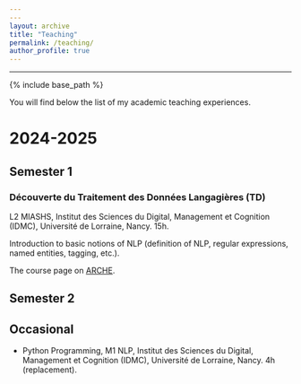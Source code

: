 ```yaml
---
---
layout: archive
title: "Teaching"
permalink: /teaching/
author_profile: true
---
```



---
{% include base_path %}

You will find below the list of my academic teaching experiences.

# 2024-2025

## Semester 1

### Découverte du Traitement des Données Langagières (TD)

L2 MIASHS, Institut des Sciences du Digital, Management et Cognition (IDMC), Université de Lorraine, Nancy. 15h.

Introduction to basic notions of NLP (definition of NLP, regular expressions, named entities, tagging, etc.).

The course page on [ARCHE](https://arche.univ-lorraine.fr/course/view.php?id=74531).

## Semester 2

## Occasional

- Python Programming, M1 NLP, Institut des Sciences du Digital, Management et Cognition (IDMC), Université de Lorraine, Nancy. 4h (replacement).
